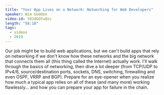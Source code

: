 ```yaml
---
title: "Your App Lives on a Network: Networking for Web Developers"
speaker: Wim Godden
video-id: t0JdGOYuQzc
length: "58:18"
tags:
  - videos
  - 2019
---
```


Our job might be to build web applications, but we can't build apps that rely on networking if we don't know how these networks and the big network that connects them all (this thing called the Internet) actually work. I'll walk through the basics of networking, then dive a lot deeper (from TCP/UDP to IPv4/6, source/destination ports, sockets, DNS, switching, firewalling and even OSPF, VRRP and BGP). Prepare for an eye-opener when you realize how much a typical app relies on all of these (and many more) working flawlessly... and how you can prepare your app for failure in the chain.

